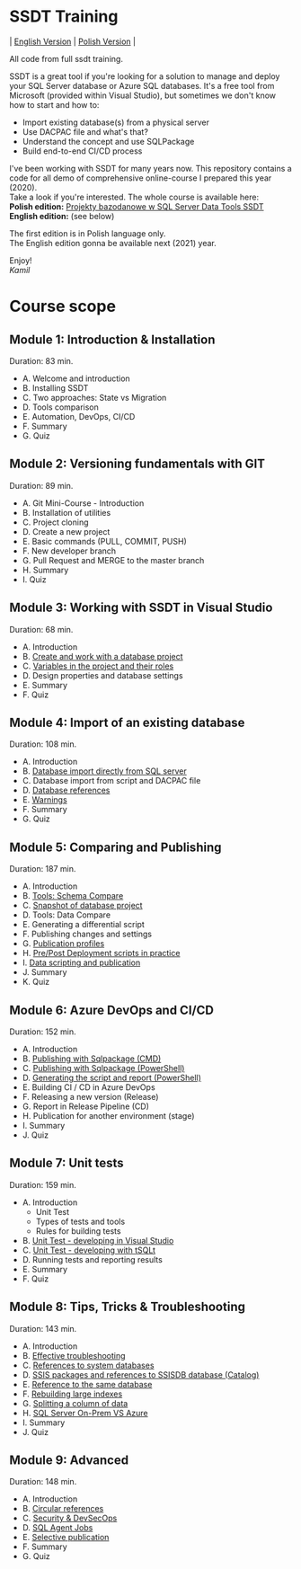 # SSDT Training

| [English Version](#) | [Polish Version](./pl/README.md) |

All code from full ssdt training.  

SSDT is a great tool if you're looking for a solution to manage and deploy your SQL Server database or Azure SQL databases. It's a free tool from Microsoft (provided within Visual Studio), but sometimes we don't know how to start and how to:  
* Import existing database(s) from a physical server
* Use DACPAC file and what's that?
* Understand the concept and use SQLPackage
* Build end-to-end CI/CD process

I've been working with SSDT for many years now. This repository contains a code for all demo of comprehensive online-course I prepared this year (2020).  
Take a look if you're interested. The whole course is available here:  
**Polish edition:** [Projekty bazodanowe w SQL Server Data Tools SSDT](https://learn.sqlplayer.net/projekty-bazodanowe-w-sql-server-data-tools-ssdt)  
**English edition:** (see below)

The first edition is in Polish language only.  
The English edition gonna be available next (2021) year. 

Enjoy!  
*Kamil*


# Course scope

## Module 1: Introduction & Installation
Duration: 83 min.
* A. Welcome and introduction
* B. Installing SSDT
* C. Two approaches: State vs Migration
* D. Tools comparison
* E. Automation, DevOps, CI/CD
* F. Summary
* G. Quiz

## Module 2: Versioning fundamentals with GIT
Duration: 89 min.
* A. Git Mini-Course - Introduction
* B. Installation of utilities
* C. Project cloning
* D. Create a new project
* E. Basic commands (PULL, COMMIT, PUSH)
* F. New developer branch
* G. Pull Request and MERGE to the master branch
* H. Summary
* I. Quiz

## Module 3: Working with SSDT in Visual Studio
Duration: 68 min.
* A. Introduction
* B. [Create and work with a database project](/src/Introduction/)
* C. [Variables in the project and their roles](/src/Variables/)
* D. Design properties and database settings
* E. Summary
* F. Quiz

## Module 4: Import of an existing database
Duration: 108 min.
* A. Introduction
* B. [Database import directly from SQL server](/src/Import/)
* C. Database import from script and DACPAC file
* D. [Database references](/src/References/)
* E. [Warnings](/src/Warnings/)
* F. Summary
* G. Quiz

## Module 5: Comparing and Publishing
Duration: 187 min.
* A. Introduction
* B. [Tools: Schema Compare](/src/Compare/)
* C. [Snapshot of database project](/src/Compare/WideWorldImporters/Snapshots/)
* D. Tools: Data Compare
* E. Generating a differential script
* F. Publishing changes and settings
* G. [Publication profiles](/src/Publishing/)
* H. [Pre/Post Deployment scripts in practice](/src/PrePostDeployment/)
* I. [Data scripting and publication](/src/ScriptingData/)
* J. Summary
* K. Quiz

## Module 6: Azure DevOps and CI/CD
Duration: 152 min.
* A. Introduction
* B. [Publishing with Sqlpackage (CMD)](/src/sqlpackage/demo1.cmd)
* C. [Publishing with Sqlpackage (PowerShell)](/src/sqlpackage/demo2.ps1)
* D. [Generating the script and report (PowerShell)](/src/sqlpackage/demo3.ps1)
* E. Building CI / CD in Azure DevOps
* F. Releasing a new version (Release)
* G. Report in Release Pipeline (CD)
* H. Publication for another environment (stage)
* I. Summary
* J. Quiz

## Module 7: Unit tests
Duration: 159 min.
* A. Introduction
  * Unit Test
  * Types of tests and tools
  * Rules for building tests
* B. [Unit Test - developing in Visual Studio](/src/Testing-SSDT/)
* C. [Unit Test - developing with tSQLt](/src/Testing-tSQLt/)
* D. Running tests and reporting results
* E. Summary
* F. Quiz

## Module 8: Tips, Tricks & Troubleshooting
Duration: 143 min.
* A. Introduction
* B. [Effective troubleshooting](/src/Tips&Tricks/)
* C. [References to system databases](/src/Tips&Tricks/)
* D. [SSIS packages and references to SSISDB database (Catalog)](/src/SSISDB/)
* E. [Reference to the same database](/src/Tips&Tricks/)
* F. [Rebuilding large indexes](/src/Indexes/)
* G. [Splitting a column of data](/src/DataManipulation/)
* H. [SQL Server On-Prem VS Azure](/src/SqlServerVsAzureSQLDB/)
* I. Summary
* J. Quiz

## Module 9: Advanced
Duration: 148 min.
* A. Introduction
* B. [Circular references](/src/CircularRefs/)
* C. [Security & DevSecOps](/src/Security/)
* D. [SQL Agent Jobs](/src/SQLJobs/)
* E. [Selective publication](/src/sqlpackage-selective/)
* F. Summary
* G. Quiz

